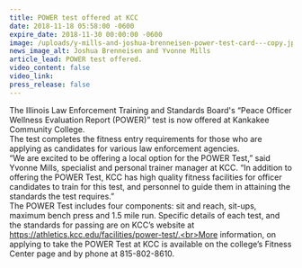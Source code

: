 ```yaml
---
title: POWER test offered at KCC
date: 2018-11-18 05:58:00 -0600
expire_date: 2018-11-30 00:00:00 -0600
image: /uploads/y-mills-and-joshua-brenneisen-power-test-card---copy.jpeg
news_image_alt: Joshua Brenneisen and Yvonne Mills
article_lead: POWER test offered.
video_content: false
video_link:
press_release: false
---
```


The Illinois Law Enforcement Training and Standards Board's “Peace Officer Wellness Evaluation Report (POWER)” test is now offered at Kankakee Community College.<br>The test completes the fitness entry requirements for those who are applying as candidates for various law enforcement agencies.<br>“We are excited to be offering a local option for the POWER Test,” said Yvonne Mills, specialist and personal trainer manager at KCC. “In addition to offering the POWER Test, KCC has high quality fitness facilities for officer candidates to train for this test, and personnel to guide them in attaining the standards the test requires.”<br>The POWER Test includes four components: sit and reach, sit-ups, maximum bench press and 1.5 mile run. Specific details of each test, and the standards for passing are on KCC’s website at https://athletics.kcc.edu/facilities/power-test/.<br>More information, on applying to take the POWER Test at KCC is available on the college’s Fitness Center page and by phone at 815-802-8610.